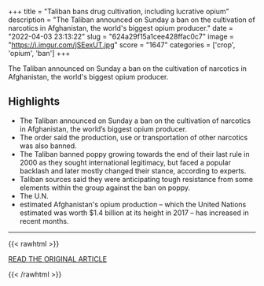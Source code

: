 +++
title = "Taliban bans drug cultivation, including lucrative opium"
description = "The Taliban announced on Sunday a ban on the cultivation of narcotics in Afghanistan, the world's biggest opium producer."
date = "2022-04-03 23:13:22"
slug = "624a29f15a1cee428ffac0c7"
image = "https://i.imgur.com/jSEexUT.jpg"
score = "1647"
categories = ['crop', 'opium', 'ban']
+++

The Taliban announced on Sunday a ban on the cultivation of narcotics in Afghanistan, the world's biggest opium producer.

## Highlights

- The Taliban announced on Sunday a ban on the cultivation of narcotics in Afghanistan, the world’s biggest opium producer.
- The order said the production, use or transportation of other narcotics was also banned.
- The Taliban banned poppy growing towards the end of their last rule in 2000 as they sought international legitimacy, but faced a popular backlash and later mostly changed their stance, according to experts.
- Taliban sources said they were anticipating tough resistance from some elements within the group against the ban on poppy.
- The U.N.
- estimated Afghanistan's opium production – which the United Nations estimated was worth $1.4 billion at its height in 2017 – has increased in recent months.

---

{{< rawhtml >}}
  <p class="article-category">
    <a target="_blank" href="https://www.cnn.com/2022/04/03/asia/taliban-bans-drug-cultivation-opium-afghanistan-intl/index.html">READ THE ORIGINAL ARTICLE</a>
  </p>
{{< /rawhtml >}}
